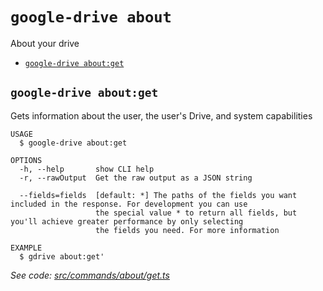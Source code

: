 `google-drive about`
====================

About your drive

* [`google-drive about:get`](#google-drive-aboutget)

## `google-drive about:get`

Gets information about the user, the user's Drive, and system capabilities

```
USAGE
  $ google-drive about:get

OPTIONS
  -h, --help       show CLI help
  -r, --rawOutput  Get the raw output as a JSON string

  --fields=fields  [default: *] The paths of the fields you want included in the response. For development you can use
                   the special value * to return all fields, but you'll achieve greater performance by only selecting
                   the fields you need. For more information

EXAMPLE
  $ gdrive about:get'
```

_See code: [src/commands/about/get.ts](https://github.com/quangvinh2080/google-drive-cli/blob/v1.0.0/src/commands/about/get.ts)_
